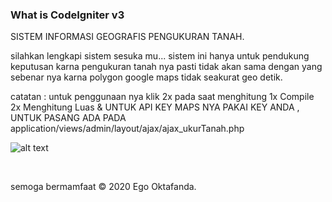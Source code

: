 
<h3>What is CodeIgniter v3</h3>


SISTEM INFORMASI GEOGRAFIS PENGUKURAN TANAH.


silahkan lengkapi sistem sesuka mu...
sistem ini hanya untuk pendukung keputusan karna pengukuran tanah nya pasti tidak akan sama dengan yang sebenar nya karna polygon google maps tidak seakurat geo detik.


catatan : untuk penggunaan nya klik 2x pada saat menghitung 
1x Compile 
2x Menghitung Luas
& UNTUK API KEY MAPS NYA PAKAI KEY ANDA , UNTUK PASANG ADA PADA application/views/admin/layout/ajax/ajax_ukurTanah.php

![alt text](https://1.bp.blogspot.com/-2az25h7I6MM/X8kuXisV07I/AAAAAAAABao/1YBf-apcy2wXM0KzxQudOHGJZljht-SfACLcBGAsYHQ/s16000/gisLuasTanah.JPG?raw=true)



<br/>
<p>semoga bermamfaat &copy; 2020 Ego Oktafanda.</p>
